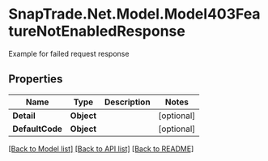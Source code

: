 # SnapTrade.Net.Model.Model403FeatureNotEnabledResponse
Example for failed request response

## Properties

Name | Type | Description | Notes
------------ | ------------- | ------------- | -------------
**Detail** | **Object** |  | [optional] 
**DefaultCode** | **Object** |  | [optional] 

[[Back to Model list]](../README.md#documentation-for-models) [[Back to API list]](../README.md#documentation-for-api-endpoints) [[Back to README]](../README.md)

